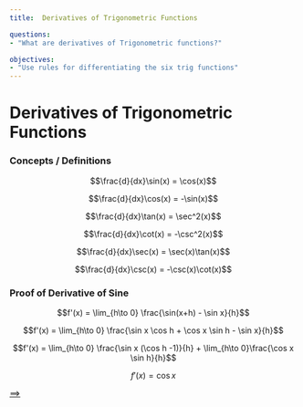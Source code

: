 ```yaml
---
title:  Derivatives of Trigonometric Functions

questions:
- "What are derivatives of Trigonometric functions?"

objectives:
- "Use rules for differentiating the six trig functions"
---
```


# Derivatives of Trigonometric Functions

### Concepts / Definitions

$$\frac{d}{dx}\sin(x) = \cos(x)$$

$$\frac{d}{dx}\cos(x) = -\sin(x)$$

$$\frac{d}{dx}\tan(x) = \sec^2(x)$$

$$\frac{d}{dx}\cot(x) = -\csc^2(x)$$

$$\frac{d}{dx}\sec(x) = \sec(x)\tan(x)$$

$$\frac{d}{dx}\csc(x) = -\csc(x)\cot(x)$$

### Proof of Derivative of Sine

$$f'(x) = \lim_{h\to 0} \frac{\sin(x+h) - \sin x}{h}$$

$$f'(x) = \lim_{h\to 0} \frac{\sin x \cos h + \cos x \sin h - \sin x}{h}$$

$$f'(x) = \lim_{h\to 0} \frac{\sin x (\cos h -1)}{h} + \lim_{h\to 0}\frac{\cos x \sin h}{h}$$

$$f'(x) = \cos x$$

[==>](../056-squeeze-theorem-and-limit-of-composite-functions)
